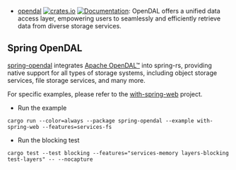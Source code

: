 * [opendal](#spring-opendal) [![crates.io](https://img.shields.io/crates/v/spring-opendal.svg)](https://crates.io/crates/spring-opendal) [![Documentation](https://docs.rs/spring-opendal/badge.svg)](https://docs.rs/spring-opendal): OpenDAL offers a unified data access layer, empowering users to
  seamlessly and efficiently retrieve data from diverse storage services.

## Spring OpenDAL

[spring-opendal](spring-opendal) integrates [Apache OpenDAL™](https://opendal.apache.org/) into
spring-rs, providing native support for all types of storage systems, including object storage
services, file storage services, and many more.

For specific examples, please refer to
the [with-spring-web](https://github.com/spring-rs/contrib-plugins/tree/master/spring-opendal/examples/with-spring-web) project.

- Run the example

```shell
cargo run --color=always --package spring-opendal --example with-spring-web --features=services-fs
```

- Run the blocking test

```shell
cargo test --test blocking --features="services-memory layers-blocking test-layers" -- --nocapture
```
